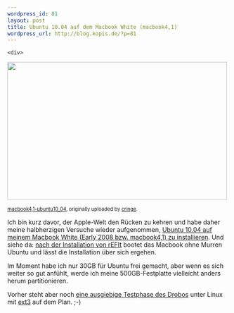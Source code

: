 ```yaml
--- 
wordpress_id: 81
layout: post
title: Ubuntu 10.04 auf dem Macbook White (macbook4,1)
wordpress_url: http://blog.kopis.de/?p=81
---
```


    <div>

<img src="http://posterous.com/getfile/files.posterous.com/import-rzzc/jcujsBIhfByCtjzhyxqcAIJbFabwJzoyzJccbAyjdIahuCdkHdeqbfcBpndd/media_httpfarm5static_BEHfF.jpg.scaled500.jpg" width="500" height="313"/>


<span style="font-size: 0.8em; margin-top: 0px;"><a href="http://www.flickr.com/photos/cringe/4752735632/">macbook4,1-ubuntu10_04</a>, originally uploaded by <a href="http://www.flickr.com/people/cringe/">cringe</a>.</span>

</div>
Ich bin kurz davor, der Apple-Welt den R&uuml;cken zu kehren und habe daher meine halbherzigen Versuche wieder aufgenommen, <a href="https://help.ubuntu.com/community/MacBook4-1/Lucid">Ubuntu 10.04 auf meinem Macbook White (Early 2008 bzw. macbook4,1) zu installieren</a>. Und siehe da: <a href="http://refit.sourceforge.net/doc/c1s1_install.html">nach der Installation von rEFIt</a> bootet das Macbook ohne Murren Ubuntu und l&auml;sst die Installation &uuml;ber sich ergehen.

Im Moment habe ich nur 30GB f&uuml;r Ubuntu frei gemacht, aber wenn es sich weiter so gut anf&uuml;hlt, werde ich meine 500GB-Festplatte vielleicht anders herum partitionieren.

Vorher steht aber noch <a href="http://blog.kopis.de/2009/12/04/ich-bekommen-einen-drobo/">eine ausgiebige Testphase des Drobos</a> unter Linux mit <a href="http://de.wikipedia.org/wiki/Ext3">ext3</a> auf dem Plan. ;-)
  
